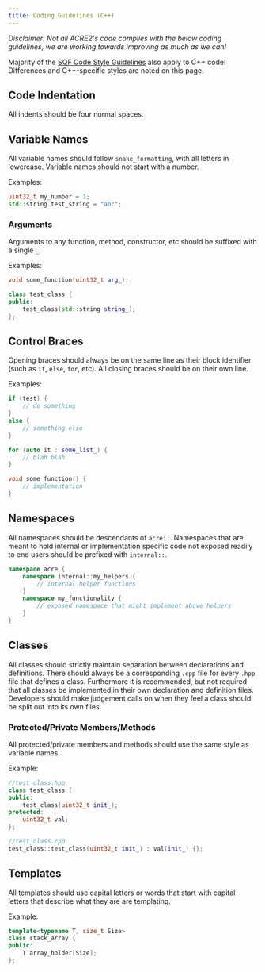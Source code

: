 ```yaml
---
title: Coding Guidelines (C++)
---
```


_Disclaimer: Not all ACRE2's code complies with the below coding guidelines, we are working towards improving as much as we can!_

Majority of the [SQF Code Style Guidelines](coding-guidelines-sqf#code-style) also apply to C++ code! Differences and C++-specific styles are noted on this page.

## Code Indentation

All indents should be four normal spaces.

## Variable Names

All variable names should follow `snake_formatting`, with all letters in lowercase. Variable names should not start with a number.

Examples:

```cpp
uint32_t my_number = 1;
std::string test_string = "abc";
```

### Arguments

Arguments to any function, method, constructor, etc should be suffixed with a single `_`.

Examples:

```cpp
void some_function(uint32_t arg_);

class test_class {
public:
    test_class(std::string string_);
};
```

## Control Braces

Opening braces should always be on the same line as their block identifier (such as `if`, `else`, `for`, etc). All closing braces should be on their own line.

Examples:

```cpp
if (test) {
    // do something
}
else {
    // something else
}

for (auto it : some_list_) {
    // blah blah
}

void some_function() {
    // implementation
}
```

## Namespaces

All namespaces should be descendants of `acre::`. Namespaces that are meant to hold internal or implementation specific code not exposed readily to end users should be prefixed with `internal::`.

```cpp
namespace acre {
    namespace internal::my_helpers {
        // internal helper functions
    }
    namespace my_functionality {
        // exposed namespace that might implement above helpers
    }
}
```

## Classes

All classes should strictly maintain separation between declarations and definitions. There should always be a corresponding `.cpp` file for every `.hpp` file that defines a class. Furthermore it is recommended, but not required that all classes be implemented in their own declaration and definition files. Developers should make judgement calls on when they feel a class should be split out into its own files.

### Protected/Private Members/Methods

All protected/private members and methods should use the same style as variable names.

Example:

```cpp
//test_class.hpp
class test_class {
public:
    test_class(uint32_t init_);
protected:
    uint32_t val;
};

//test_class.cpp
test_class::test_class(uint32_t init_) : val(init_) {};
```

## Templates

All templates should use capital letters or words that start with capital letters that describe what they are are templating.

Example:

```cpp
template<typename T, size_t Size>
class stack_array {
public:
    T array_holder[Size];
};
```

